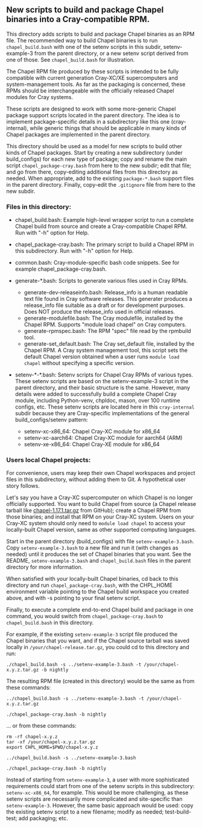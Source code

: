## New scripts to build and package Chapel binaries into a Cray-compatible RPM.

This directory adds scripts to build and package Chapel binaries as an RPM file.
The recommended way to build Chapel binaries is to run `chapel_build.bash` with
one of the setenv scripts in this subdir, setenv-example-3 from the parent directory,
or a new setenv script derived from one of those. See `chapel_build.bash` for illustration.

The Chapel RPM file produced by these scripts is intended to be fully compatible
with current generation Cray-XC/XE supercomputers and system-management tools.
As far as the packaging is concerned, these RPMs should be interchangeable with the
officially released Chapel modules for Cray systems.

These scripts are designed to work with some more-generic Chapel package support scripts
located in the parent directory. The idea is to implement package-specific details in
a subdirectory like this one (cray-internal), while generic things that should be
applicable in many kinds of Chapel packages are implemented in the parent directory.

This directory should be used as a model for new scripts to build other kinds of Chapel
packages. Start by creating a new subdirectory (under build_configs) for each new type
of package; copy and rename the main script `chapel_package-cray.bash` from here to the
new subdir; edit that file; and go from there, copy-editing additional files from this
directory as needed. When appropriate, add to the existing `package-*.bash` support
files in the parent directory. Finally, copy-edit the `.gitignore` file from here to the
new subdir.

### Files in this directory:

* chapel_build.bash:
  Example high-level wrapper script to run a complete Chapel build from source and
  create a Cray-compatible Chapel RPM.  Run with "-h" option for Help.

* chapel_package-cray.bash:
  The primary script to build a Chapel RPM in this subdirectory.
  Run with "-h" option for Help.

* common.bash: Cray-module-specific bash code snippets.
  See for example chapel_package-cray.bash.

* generate-\*.bash:
  Scripts to generate various files used in Cray RPMs.
  - generate-dev-releaseinfo.bash: Release_info is a human readable text file found in
    Cray software releases. This generater produces a release_info file suitable as a draft
    or for development purposes. Does NOT produce the release_info used in official releases.
  - generate-modulefile.bash: The Cray modulefile, installed by the Chapel RPM.
    Supports "module load chapel" on Cray computers.
  - generate-rpmspec.bash: The RPM "spec" file read by the rpmbuild tool.
  - generate-set_default.bash: The Cray set_default file, installed by the Chapel RPM.
    A Cray system management tool, this script sets the default Chapel version obtained
    when a user runs `module load chapel` without specifying a specific version.

* setenv-\*-\*.bash:
  Setenv scripts for Chapel Cray RPMs of various types. These setenv scripts are based on
  the setenv-example-3 script in the parent directory, and their basic structure is the
  same.  However, many details were added to successfully build a complete Chapel Cray
  module, including Python-venv, chpldoc, mason, over 100 runtime configs, etc.
  These setenv scripts are located here in this `cray-internal` subdir because they
  are Cray-specific implementations of the general build_configs/setenv pattern:
  - setenv-xc-x86_64:  Chapel Cray-XC module for x86_64
  - setenv-xc-aarch64: Chapel Cray-XC module for aarch64 (ARM)
  - setenv-xe-x86_64:  Chapel Cray-XE module for x86_64

### Users local Chapel projects:

For convenience, users may keep their own Chapel workspaces and project files in
this subdirectory, without adding them to Git. A hypothetical user story follows.

Let's say you have a Cray-XC supercomputer on which Chapel is no longer officially supported. You want to build Chapel from source (a Chapel release tarball like [chapel-1.17.1.tar.gz](https://github.com/chapel-lang/chapel/releases/download/1.17.1/chapel-1.17.1.tar.gz) from GitHub);
create a Chapel RPM from those binaries; and install that RPM on your Cray-XC system.
Users on your Cray-XC system should only need to `module load chapel` to access your
locally-built Chapel version, same as other supported computing languages.

Start in the parent directory (build_configs) with file `setenv-example-3.bash`. Copy
`setenv-example-3.bash` to a new file and run it (with changes as needed) until it
produces the set of Chapel binaries that you want. See the README, `setenv-example-3.bash`
and `chapel_build.bash` files in the parent directory for more information.

When satisfied with your locally-built Chapel binaries, cd back to this directory and run
`chapel_package-cray.bash`, with the CHPL_HOME environment variable pointing to the Chapel
build workspace you created above, and with -s pointing to your final setenv script.

Finally, to execute a complete end-to-end Chapel build and package in one command, you
would switch from `chapel_package-cray.bash` to `chapel_build.bash` in this directory.

For example, if the existing `setenv-example-3` script file produced the Chapel binaries
that you want, and if the Chapel source tarball was saved locally in
`/your/chapel-release.tar.gz`, you could cd to this directory and run:
```
./chapel_build.bash -s ../setenv-example-3.bash -t /your/chapel-x.y.z.tar.gz -b nightly
```
The resulting RPM file (created in this directory) would be the same as from these commands:
```
../chapel_build.bash -s ../setenv-example-3.bash -t /your/chapel-x.y.z.tar.gz

./chapel_package-cray.bash -b nightly
```
... or from these commands:
```
rm -rf chapel-x.y.z
tar -xf /your/chapel-x.y.z.tar.gz
export CHPL_HOME=$PWD/chapel-x.y.z

../chapel_build.bash -s ../setenv-example-3.bash

./chapel_package-cray.bash -b nightly
```

Instead of starting from `setenv-example-3`, a user with more sophisticated requirements
could start from one of the setenv scripts in this subdirectory: `setenv-xc-x86_64`, for
example. This would be more challenging, as these setenv scripts are necessarily more
complicated and site-specific than `setenv-example-3`.
However, the same basic approach would be used: copy the existing setenv script to a new
filename; modify as needed; test-build-test; add packaging; etc.
